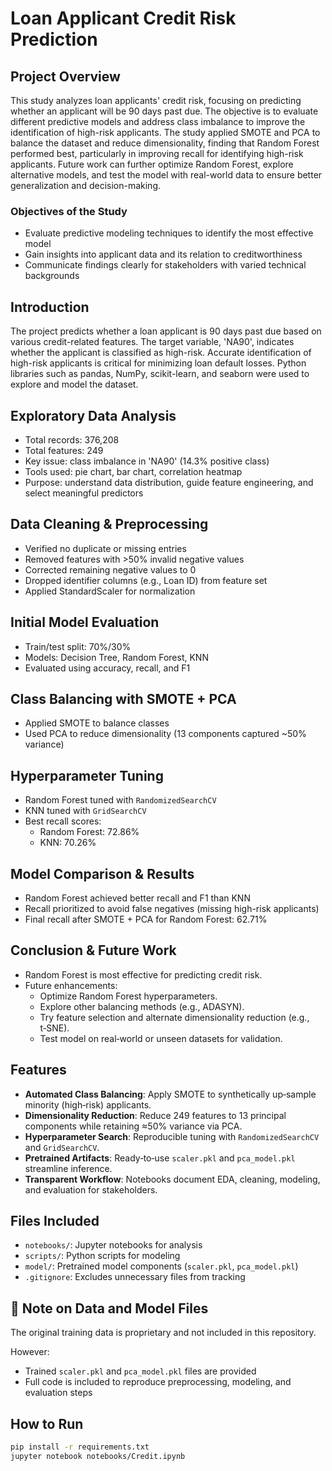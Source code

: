 # Loan Applicant Credit Risk Prediction

## Project Overview
This study analyzes loan applicants' credit risk, focusing on predicting whether an applicant will be 90 days past due. The objective is to evaluate different predictive models and address class imbalance to improve the identification of high-risk applicants. The study applied SMOTE and PCA to balance the dataset and reduce dimensionality, finding that Random Forest performed best, particularly in improving recall for identifying high-risk applicants. Future work can further optimize Random Forest, explore alternative models, and test the model with real-world data to ensure better generalization and decision-making.

### Objectives of the Study
- Evaluate predictive modeling techniques to identify the most effective model
- Gain insights into applicant data and its relation to creditworthiness
- Communicate findings clearly for stakeholders with varied technical backgrounds

## Introduction
The project predicts whether a loan applicant is 90 days past due based on various credit-related features. The target variable, 'NA90', indicates whether the applicant is classified as high-risk. Accurate identification of high-risk applicants is critical for minimizing loan default losses. Python libraries such as pandas, NumPy, scikit-learn, and seaborn were used to explore and model the dataset.

## Exploratory Data Analysis
- Total records: 376,208  
- Total features: 249  
- Key issue: class imbalance in 'NA90' (14.3% positive class)  
- Tools used: pie chart, bar chart, correlation heatmap  
- Purpose: understand data distribution, guide feature engineering, and select meaningful predictors

## Data Cleaning & Preprocessing
- Verified no duplicate or missing entries
- Removed features with >50% invalid negative values
- Corrected remaining negative values to 0
- Dropped identifier columns (e.g., Loan ID) from feature set
- Applied StandardScaler for normalization

## Initial Model Evaluation
- Train/test split: 70%/30%
- Models: Decision Tree, Random Forest, KNN
- Evaluated using accuracy, recall, and F1

## Class Balancing with SMOTE + PCA
- Applied SMOTE to balance classes
- Used PCA to reduce dimensionality (13 components captured ~50% variance)

##  Hyperparameter Tuning
- Random Forest tuned with `RandomizedSearchCV`
- KNN tuned with `GridSearchCV`
- Best recall scores:
  - Random Forest: 72.86%
  - KNN: 70.26%

## Model Comparison & Results
- Random Forest achieved better recall and F1 than KNN
- Recall prioritized to avoid false negatives (missing high-risk applicants)
- Final recall after SMOTE + PCA for Random Forest: 62.71%

## Conclusion & Future Work

- Random Forest is most effective for predicting credit risk.
- Future enhancements:
  - Optimize Random Forest hyperparameters.
  - Explore other balancing methods (e.g., ADASYN).
  - Try feature selection and alternate dimensionality reduction (e.g., t‑SNE).
  - Test model on real‑world or unseen datasets for validation.

## Features

- **Automated Class Balancing**: Apply SMOTE to synthetically up‑sample minority (high‑risk) applicants.
- **Dimensionality Reduction**: Reduce 249 features to 13 principal components while retaining ≈50% variance via PCA.
- **Hyperparameter Search**: Reproducible tuning with `RandomizedSearchCV` and `GridSearchCV`.
- **Pretrained Artifacts**: Ready‑to‑use `scaler.pkl` and `pca_model.pkl` streamline inference.
- **Transparent Workflow**: Notebooks document EDA, cleaning, modeling, and evaluation for stakeholders.

## Files Included
- `notebooks/`: Jupyter notebooks for analysis  
- `scripts/`: Python scripts for modeling  
- `model/`: Pretrained model components (`scaler.pkl`, `pca_model.pkl`)  
- `.gitignore`: Excludes unnecessary files from tracking

## 📌 Note on Data and Model Files
The original training data is proprietary and not included in this repository.

However:
- Trained `scaler.pkl` and `pca_model.pkl` files are provided
- Full code is included to reproduce preprocessing, modeling, and evaluation steps

## How to Run

```bash
pip install -r requirements.txt
jupyter notebook notebooks/Credit.ipynb
